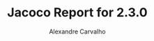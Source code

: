 ---
title: Jacoco Report for 2.3.0
author: Alexandre Carvalho
menu_title: 2.3.0
category: jacoco_reports
layout: iframe
iframe_url: /docs/2.3.0/jacoco/test/html/index.html
order: 2
---